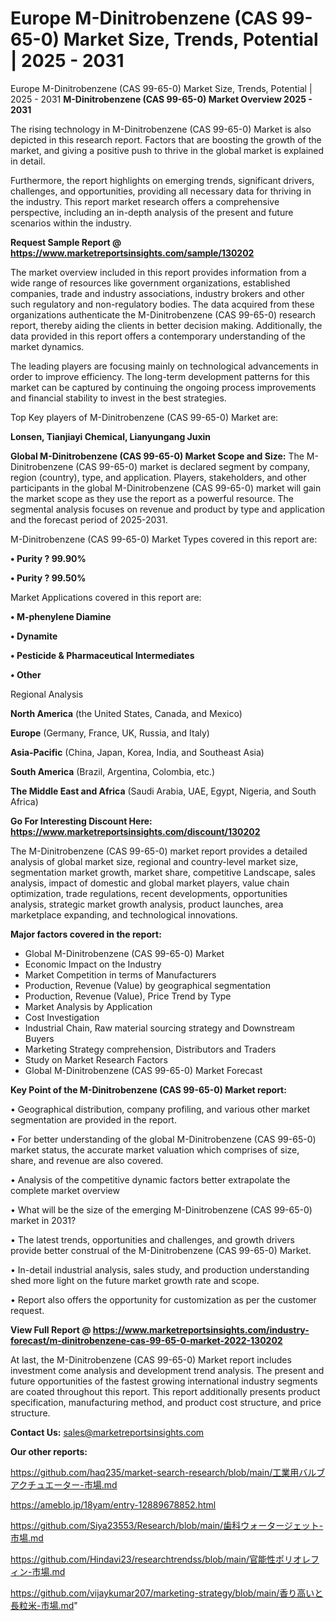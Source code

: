 # Europe M-Dinitrobenzene (CAS 99-65-0) Market Size, Trends, Potential | 2025 - 2031
Europe M-Dinitrobenzene (CAS 99-65-0) Market Size, Trends, Potential | 2025 - 2031
<Strong> M-Dinitrobenzene (CAS 99-65-0) Market Overview 2025 - 2031</strong>

The rising technology in M-Dinitrobenzene (CAS 99-65-0) Market is also depicted in this research report. Factors that are boosting the growth of the market, and giving a positive push to thrive in the global market is explained in detail.

Furthermore, the report highlights on emerging trends, significant drivers, challenges, and opportunities, providing all necessary data for thriving in the industry. This report market research offers a comprehensive perspective, including an in-depth analysis of the present and future scenarios within the industry.

<strong>Request Sample Report @ <a href=https://www.marketreportsinsights.com/sample/130202>https://www.marketreportsinsights.com/sample/130202</a></strong>

The market overview included in this report provides information from a wide range of resources like government organizations, established companies, trade and industry associations, industry brokers and other such regulatory and non-regulatory bodies. The data acquired from these organizations authenticate the M-Dinitrobenzene (CAS 99-65-0) research report, thereby aiding the clients in better decision making. Additionally, the data provided in this report offers a contemporary understanding of the market dynamics.

The leading players are focusing mainly on technological advancements in order to improve efficiency. The long-term development patterns for this market can be captured by continuing the ongoing process improvements and financial stability to invest in the best strategies.

Top Key players of M-Dinitrobenzene (CAS 99-65-0) Market are:

<strong>Lonsen, Tianjiayi Chemical, Lianyungang Juxin</strong>

<strong><b>Global M-Dinitrobenzene (CAS 99-65-0) Market Scope and Size:</b></strong>
The M-Dinitrobenzene (CAS 99-65-0) market is declared segment by company, region (country), type, and application. Players, stakeholders, and other participants in the global M-Dinitrobenzene (CAS 99-65-0) market will gain the market scope as they use the report as a powerful resource. The segmental analysis focuses on revenue and product by type and application and the forecast period of 2025-2031.

M-Dinitrobenzene (CAS 99-65-0) Market Types covered in this report are:

<strong>• Purity ? 99.90%

• Purity ? 99.50%</strong>

Market Applications covered in this report are:

<strong>• M-phenylene Diamine

• Dynamite

• Pesticide & Pharmaceutical Intermediates

• Other</strong> 

Regional Analysis

<strong>North America</strong> (the United States, Canada, and Mexico)

<strong>Europe</strong> (Germany, France, UK, Russia, and Italy)

<strong>Asia-Pacific</strong> (China, Japan, Korea, India, and Southeast Asia)

<strong>South America</strong> (Brazil, Argentina, Colombia, etc.)

<strong>The Middle East and Africa</strong> (Saudi Arabia, UAE, Egypt, Nigeria, and South Africa)

<strong>Go For Interesting Discount Here: <a href=https://www.marketreportsinsights.com/discount/130202>https://www.marketreportsinsights.com/discount/130202</a></strong>

The M-Dinitrobenzene (CAS 99-65-0) market report provides a detailed analysis of global market size, regional and country-level market size, segmentation market growth, market share, competitive Landscape, sales analysis, impact of domestic and global market players, value chain optimization, trade regulations, recent developments, opportunities analysis, strategic market growth analysis, product launches, area marketplace expanding, and technological innovations.

<strong><b>Major factors covered in the report:</b></strong>
<ul>
  <li>Global M-Dinitrobenzene (CAS 99-65-0) Market </li>
  <li>Economic Impact on the Industry</li>
  <li>Market Competition in terms of Manufacturers</li>
  <li>Production, Revenue (Value) by geographical segmentation</li>
  <li>Production, Revenue (Value), Price Trend by Type</li>
  <li>Market Analysis by Application</li>
  <li>Cost Investigation</li>
  <li>Industrial Chain, Raw material sourcing strategy and Downstream Buyers</li>
  <li>Marketing Strategy comprehension, Distributors and Traders</li>
  <li>Study on Market Research Factors</li>
  <li>Global M-Dinitrobenzene (CAS 99-65-0) Market Forecast</li>
</ul>

<strong><b>Key Point of the M-Dinitrobenzene (CAS 99-65-0) Market report:</b></strong>

• Geographical distribution, company profiling, and various other market segmentation are provided in the report.

• For better understanding of the global M-Dinitrobenzene (CAS 99-65-0) market status, the accurate market valuation which comprises of size, share, and revenue are also covered.

• Analysis of the competitive dynamic factors better extrapolate the complete market overview

• What will be the size of the emerging M-Dinitrobenzene (CAS 99-65-0) market in 2031?

• The latest trends, opportunities and challenges, and growth drivers provide better construal of the M-Dinitrobenzene (CAS 99-65-0) Market.

• In-detail industrial analysis, sales study, and production understanding shed more light on the future market growth rate and scope.

• Report also offers the opportunity for customization as per the customer request.

<strong><b>View Full Report @ <a href=https://www.marketreportsinsights.com/industry-forecast/m-dinitrobenzene-cas-99-65-0-market-2022-130202>https://www.marketreportsinsights.com/industry-forecast/m-dinitrobenzene-cas-99-65-0-market-2022-130202</a></b></strong>


At last, the M-Dinitrobenzene (CAS 99-65-0) Market report includes investment come analysis and development trend analysis. The present and future opportunities of the fastest growing international industry segments are coated throughout this report. This report additionally presents product specification, manufacturing method, and product cost structure, and price structure.

<strong>Contact Us:</strong>
sales@marketreportsinsights.com

<strong>Our other reports:</strong>

<a href=https://github.com/haq235/market-search-research/blob/main/工業用バルブアクチュエーター-市場.md>https://github.com/haq235/market-search-research/blob/main/工業用バルブアクチュエーター-市場.md</a>

<a href=https://ameblo.jp/18yam/entry-12889678852.html>https://ameblo.jp/18yam/entry-12889678852.html</a>

<a href=https://github.com/Siya23553/Research/blob/main/歯科ウォータージェット-市場.md>https://github.com/Siya23553/Research/blob/main/歯科ウォータージェット-市場.md</a>

<a href=https://github.com/Hindavi23/researchtrendss/blob/main/官能性ポリオレフィン-市場.md>https://github.com/Hindavi23/researchtrendss/blob/main/官能性ポリオレフィン-市場.md</a>

<a href=https://github.com/vijaykumar207/marketing-strategy/blob/main/香り高いと長粒米-市場.md>https://github.com/vijaykumar207/marketing-strategy/blob/main/香り高いと長粒米-市場.md</a>"
